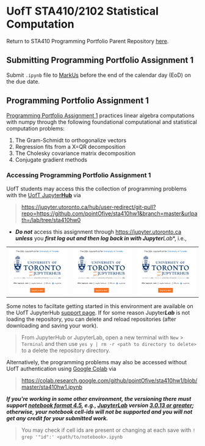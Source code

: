 # UofT STA410/2102 Statistical Computation

Return to STA410 Programming Portfolio Parent Repository [here](https://github.com/pointOfive/STA410_HW/blob/master/README.md#uoft-sta4102102-statistical-computation).

## Submitting Programming Portfolio Assignment 1
Submit `.ipynb` file to [MarkUs](https://markus-ds.teach.cs.toronto.edu/) before the end of the calendar day (EoD) on the due date.

## Programming Portfolio Assignment 1

[Programming Portfolio Assignment 1](sta410hw1.ipynb) practices linear algebra computations with numpy
through the following foundational computational and statistical computation problems:

1. The Gram-Schmidt to orthogonalize vectors
2. Regression fits from a X=QR decomposition
3. The Cholesky covariance matrix decomposition
4. Conjugate gradient methods

### Accessing Programming Portfolio Assignment 1
UofT students may access this the collection of programming problems with the [UofT Jupyter**Hub**](https://jupyter.utoronto.ca/hub/user-redirect/git-pull?repo=https://github.com/pointOfive/sta410hw1&branch=master&urlpath=/lab/tree/sta410hw0) via

> https://jupyter.utoronto.ca/hub/user-redirect/git-pull?repo=https://github.com/pointOfive/sta410hw1&branch=master&urlpath=/lab/tree/sta410hw0

- ***Do not*** access this assignment through https://jupyter.utoronto.ca ***unless*** you ***first log out and ***then log back in*** with Jupyter**Lab**, i.e., 

||||
|-|-|-|
|![](zzQ6wYzvBehzQgQ7.png)|![](zzQ6wYzvBehzQgQ7.png)|![](zzQ6wYzvBehzQgQ7.png)|

Some notes to faciltate getting started in this environment are available on the UofT JupyterHub [support page](https://act.utoronto.ca/jupyterhub-support/).
If for some reason Jupyter***Lab*** is not loading the repository, you can delete and reload repositories (after downloading and saving your work).  

> From JupyterHub or JupyterLab, open a new terminal with `New` > `Terminal` and then use `yes y | rm -r <path to directory to delete>` to a delete the repository directory.

Alternatively, the programming problems may also be accessed without UofT authentication using [Google Colab](https://colab.research.google.com) via

> https://colab.research.google.com/github/pointOfive/sta410hw1/blob/master/sta410hw1.ipynb

***If you're working in some other environment, 
the versioning there must support [notebook format 4.5](https://github.com/jupyterlab/jupyterlab/issues/9729), e.g., 
[JupyterLab](https://jupyter.org/install) version 
[3.0.13 or greater](https://github.com/jupyterlab/jupyterlab/releases/tag/v3.0.13); 
otherwise, your notebook cell-ids will not be supported and you will not get any credit for your submitted work.***

> You may check if cell ids are present or changing at each save with `! grep '"id":' <path/to/notebook>.ipynb`
